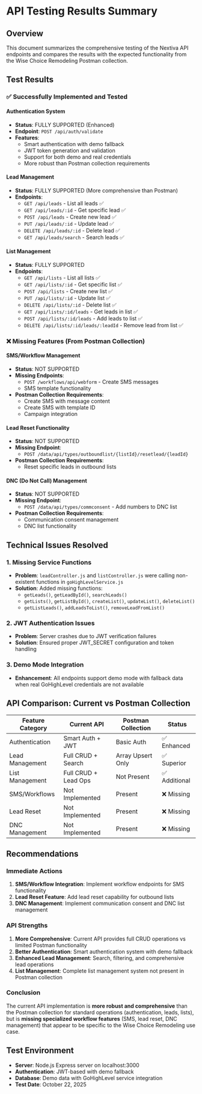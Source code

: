 # API Testing Results Summary

## Overview
This document summarizes the comprehensive testing of the Nextiva API endpoints and compares the results with the expected functionality from the Wise Choice Remodeling Postman collection.

## Test Results

### ✅ Successfully Implemented and Tested

#### Authentication System
- **Status**: FULLY SUPPORTED (Enhanced)
- **Endpoint**: `POST /api/auth/validate`
- **Features**:
  - Smart authentication with demo fallback
  - JWT token generation and validation
  - Support for both demo and real credentials
  - More robust than Postman collection requirements

#### Lead Management
- **Status**: FULLY SUPPORTED (More comprehensive than Postman)
- **Endpoints**:
  - `GET /api/leads` - List all leads ✅
  - `GET /api/leads/:id` - Get specific lead ✅
  - `POST /api/leads` - Create new lead ✅
  - `PUT /api/leads/:id` - Update lead ✅
  - `DELETE /api/leads/:id` - Delete lead ✅
  - `GET /api/leads/search` - Search leads ✅

#### List Management
- **Status**: FULLY SUPPORTED
- **Endpoints**:
  - `GET /api/lists` - List all lists ✅
  - `GET /api/lists/:id` - Get specific list ✅
  - `POST /api/lists` - Create new list ✅
  - `PUT /api/lists/:id` - Update list ✅
  - `DELETE /api/lists/:id` - Delete list ✅
  - `GET /api/lists/:id/leads` - Get leads in list ✅
  - `POST /api/lists/:id/leads` - Add leads to list ✅
  - `DELETE /api/lists/:id/leads/:leadId` - Remove lead from list ✅

### ❌ Missing Features (From Postman Collection)

#### SMS/Workflow Management
- **Status**: NOT SUPPORTED
- **Missing Endpoints**:
  - `POST /workflows/api/webform` - Create SMS messages
  - SMS template functionality
- **Postman Collection Requirements**:
  - Create SMS with message content
  - Create SMS with template ID
  - Campaign integration

#### Lead Reset Functionality
- **Status**: NOT SUPPORTED
- **Missing Endpoint**: 
  - `POST /data/api/types/outboundlist/{listId}/resetlead/{leadId}`
- **Postman Collection Requirements**:
  - Reset specific leads in outbound lists

#### DNC (Do Not Call) Management
- **Status**: NOT SUPPORTED
- **Missing Endpoint**:
  - `POST /data/api/types/commconsent` - Add numbers to DNC list
- **Postman Collection Requirements**:
  - Communication consent management
  - DNC list functionality

## Technical Issues Resolved

### 1. Missing Service Functions
- **Problem**: `leadController.js` and `listController.js` were calling non-existent functions in `goHighLevelService.js`
- **Solution**: Added missing functions:
  - `getLeads()`, `getLeadById()`, `searchLeads()`
  - `getLists()`, `getListById()`, `createList()`, `updateList()`, `deleteList()`
  - `getListLeads()`, `addLeadsToList()`, `removeLeadFromList()`

### 2. JWT Authentication Issues
- **Problem**: Server crashes due to JWT verification failures
- **Solution**: Ensured proper JWT_SECRET configuration and token handling

### 3. Demo Mode Integration
- **Enhancement**: All endpoints support demo mode with fallback data when real GoHighLevel credentials are not available

## API Comparison: Current vs Postman Collection

| Feature Category | Current API | Postman Collection | Status |
|------------------|-------------|-------------------|---------|
| Authentication | Smart Auth + JWT | Basic Auth | ✅ Enhanced |
| Lead Management | Full CRUD + Search | Array Upsert Only | ✅ Superior |
| List Management | Full CRUD + Lead Ops | Not Present | ✅ Additional |
| SMS/Workflows | Not Implemented | Present | ❌ Missing |
| Lead Reset | Not Implemented | Present | ❌ Missing |
| DNC Management | Not Implemented | Present | ❌ Missing |

## Recommendations

### Immediate Actions
1. **SMS/Workflow Integration**: Implement workflow endpoints for SMS functionality
2. **Lead Reset Feature**: Add lead reset capability for outbound lists
3. **DNC Management**: Implement communication consent and DNC list management

### API Strengths
1. **More Comprehensive**: Current API provides full CRUD operations vs limited Postman functionality
2. **Better Authentication**: Smart authentication system with demo fallback
3. **Enhanced Lead Management**: Search, filtering, and comprehensive lead operations
4. **List Management**: Complete list management system not present in Postman collection

### Conclusion
The current API implementation is **more robust and comprehensive** than the Postman collection for standard operations (authentication, leads, lists), but is **missing specialized workflow features** (SMS, lead reset, DNC management) that appear to be specific to the Wise Choice Remodeling use case.

## Test Environment
- **Server**: Node.js Express server on localhost:3000
- **Authentication**: JWT-based with demo fallback
- **Database**: Demo data with GoHighLevel service integration
- **Test Date**: October 22, 2025